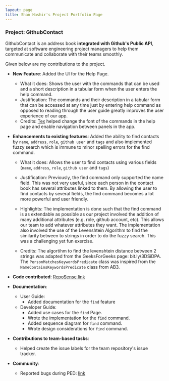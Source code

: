 ```yaml
---
layout: page
title: Shan Hashir's Project Portfolio Page
---
```


### Project: GithubContact


GithubContact is an address book **integrated with Github's Public API**, targeted at software engineering project
managers to help them communicate and collaborate with their teams smoothly.

Given below are my contributions to the project.

* **New Feature**: Added the UI for the Help Page.
    * What it does: Shows the user with the commands that can be used and a short description in a tabular form when
     the user enters the help command.
    * Justification: The commands and their description in a tabular form that can be accessed at any time just by
     entering help command as opposed to reading through the user guide greatly improves the user experience of our 
    app.
    * Credits: [Tex](https://github.com/Tex-Tang) helped change the font of the commands in the help page 
   and enable navigation between panels in the app.
* **Enhancements to existing features**: Added the ability to find contacts by `name`, `address`, `role`, `github user` 
and `tags` and also implemented fuzzy search which is immune to minor spelling errors for the find command.
  * What it does: Allows the user to find contacts using various fields (`name`, `address`, `role`, `github user`
    and `tags`)
  
  * Justification: Previously, the find command only supported the name field. This was not very useful, since each 
   person in the contact book has several attributes linked to them. By allowing the user to find contacts by several
   fields, the find command becomes a lot more powerful and user friendly.
  
  * Highlights: The implementation is done such that the find command is as extendable as possible as our project 
   involved the addition of many additional attributes (e.g. role, github account, etc). This allows our team to add
   whatever attributes they want. The implementation also involved the use of the Levenshtein Algorithm to find the 
   similarity between to strings in order to do the fuzzy search. This was a challenging yet fun exercise.
  * Credits: The algortihm to find the levenshtein distance between 2 strings was adapted from the GeeksForGeeks page:
    bit.ly/3DSiDPA. The `PersonMatchesKeywordsPredicate` class was inspired from the `NameContainsKeywordsPredicate` 
    class from AB3. 

* **Code contributed**: [RepoSense link](https://nus-cs2103-ay2223s1.github.io/tp-dashboard/?search=sh4nh&breakdown=true)
* **Documentation**: 
  * User Guide: 
    * Added documentation for the `find` feature
  * Developer Guide: 
      * Added use cases for the `find` Page.
      * Wrote the implementation for the `find` command.
      * Added sequence diagram for `find` command.
      * Wrote design considerations for `find` command.
* **Contributions to team-based tasks**: 
  * Helped create the issue labels for the team repository's issue tracker.
  
* **Community**:
    * Reported bugs during PED: [link](https://github.com/sh4nH/ped/issues)


